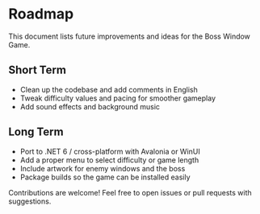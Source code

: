 # Roadmap

This document lists future improvements and ideas for the Boss Window Game.

## Short Term
- Clean up the codebase and add comments in English
- Tweak difficulty values and pacing for smoother gameplay
- Add sound effects and background music

## Long Term
- Port to .NET 6 / cross-platform with Avalonia or WinUI
- Add a proper menu to select difficulty or game length
- Include artwork for enemy windows and the boss
- Package builds so the game can be installed easily

Contributions are welcome! Feel free to open issues or pull requests with suggestions.

